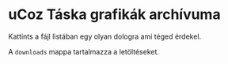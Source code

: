 # uCoz Táska grafikák archívuma

Kattints a fájl listában egy olyan dologra ami téged érdekel.

A `downloads` mappa tartalmazza a letöltéseket.